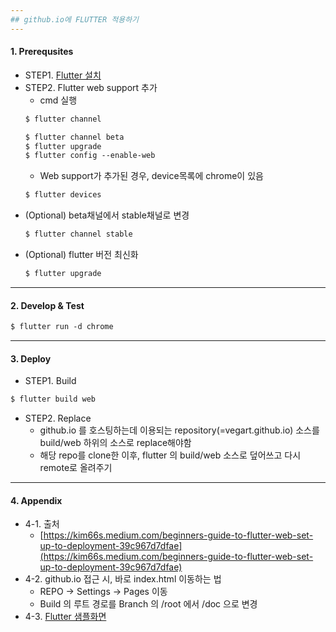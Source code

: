 ```yaml
---
## github.io에 FLUTTER 적용하기
---
```

#### 1. Prerequsites
* STEP1. [Flutter 설치](https://docs.flutter.dev/get-started/install)
* STEP2. Flutter web support 추가
    * cmd 실행
    ```markdown
    $ flutter channel
    ```
    ```markdown
    $ flutter channel beta
    $ flutter upgrade
    $ flutter config --enable-web
    ```
    * Web support가 추가된 경우, device목록에 chrome이 있음
     ```markdown
    $ flutter devices
    ```
* (Optional) beta채널에서 stable채널로 변경
    ```markdown
    $ flutter channel stable
    ```
* (Optional) flutter 버전 최신화
    ```markdown
    $ flutter upgrade
    ```
---
#### 2. Develop & Test
```markdown
$ flutter run -d chrome
```
---
#### 3. Deploy
* STEP1. Build
```markdown
$ flutter build web
```
* STEP2. Replace
    - github.io 를 호스팅하는데 이용되는 repository(=vegart.github.io) 소스를 build/web 하위의 소스로 replace해야함
    - 해당 repo를 clone한 이후, flutter 의 build/web 소스로 덮어쓰고 다시 remote로 올려주기
---
#### 4. Appendix
* 4-1. 출처 
    * [https://kim66s.medium.com/beginners-guide-to-flutter-web-set-up-to-deployment-39c967d7dfae](https://kim66s.medium.com/beginners-guide-to-flutter-web-set-up-to-deployment-39c967d7dfae) 
* 4-2. github.io 접근 시, 바로 index.html 이동하는 법
  * REPO -> Settings -> Pages 이동
  * Build 의 루트 경로를 Branch 의 /root 에서 /doc 으로 변경
* 4-3. [Flutter 샘플화면](https://flutter.github.io/samples/#?platform=web)
